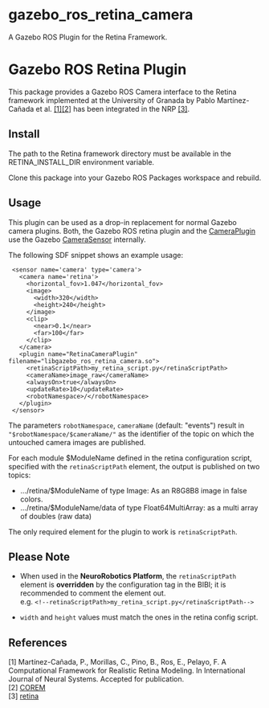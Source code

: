 # gazebo_ros_retina_camera
A Gazebo ROS Plugin for the Retina Framework.

# Gazebo ROS Retina Plugin

This package provides a Gazebo ROS Camera interface to the Retina framework implemented at the University of Granada
 by Pablo Martínez-Cañada et al. [[1]](#references)[[2]](#references) has been integrated in the NRP [[3]](#references).


## Install

The path to the Retina framework directory must be available in the RETINA_INSTALL_DIR environment variable.

Clone this package into your Gazebo ROS Packages workspace and rebuild.

## Usage

This plugin can be used as a drop-in replacement for normal Gazebo camera plugins.
Both, the Gazebo ROS retina plugin and the [CameraPlugin](https://bitbucket.org/osrf/gazebo/src/666bf30ad9a3c042955b55f79cf1a5416a70d83d/plugins/CameraPlugin.cc)
use the Gazebo [CameraSensor](https://bitbucket.org/osrf/gazebo/src/666bf30ad9a3c042955b55f79cf1a5416a70d83d/gazebo/sensors/CameraSensor.cc) internally.

The following SDF snippet shows an example usage:

     <sensor name='camera' type='camera'>
       <camera name='retina'>
         <horizontal_fov>1.047</horizontal_fov>
         <image>
           <width>320</width>
           <height>240</height>
         </image>
         <clip>
           <near>0.1</near>
           <far>100</far>
         </clip>
       </camera>
       <plugin name="RetinaCameraPlugin" filename="libgazebo_ros_retina_camera.so">
	     <retinaScriptPath>my_retina_script.py</retinaScriptPath>
         <cameraName>image_raw</cameraName>
         <alwaysOn>true</alwaysOn>
         <updateRate>10</updateRate>
         <robotNamespace>/</robotNamespace>
       </plugin>
     </sensor>
     
The parameters `robotNamespace`, `cameraName` (default: "events") result in `"$robotNamespace/$cameraName/"`
as the identifier of the topic on which the untouched camera images are published.

For each module $ModuleName defined in the retina configuration script, specified with the `retinaScriptPath` element,
the output is published on two topics:
- .../retina/$ModuleName of type Image: As an R8G8B8 image in false colors.
- .../retina/$ModuleName/data of type Float64MultiArray: as a multi array of doubles (raw data)

The only required element for the plugin to work is `retinaScriptPath`.

## Please Note

- When used in the **NeuroRobotics Platform**, the `retinaScriptPath` element is **overridden** by the configuration tag in the BIBI;
it is recommended to comment the element out.</br> e.g. `<!--retinaScriptPath>my_retina_script.py</retinaScriptPath-->`

- `width` and `height` values must match the ones in the retina config script.

## References

[1] Martínez-Cañada, P., Morillas, C., Pino, B., Ros, E., Pelayo, F. A Computational Framework for Realistic Retina Modeling. In International Journal of Neural Systems. Accepted for publication.</br>
[2] [COREM](https://github.com/pablomc88/COREM)</br>
[3] [retina](https://bbpcode.epfl.ch/code/#/admin/projects/neurorobotics/retina)